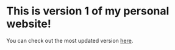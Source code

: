 # This is version 1 of my personal website!
You can check out the most updated version [here](https://www.albertjlay.com/).
